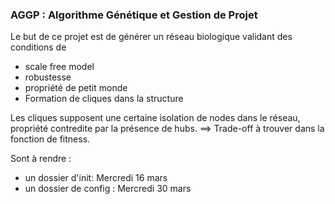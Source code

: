 <h3>AGGP : Algorithme Génétique et Gestion de Projet</h3>

Le but de ce projet est de générer un réseau biologique validant des conditions de <ul>
<li>scale free model</li>
<li>robustesse</li>
<li>propriété de petit monde</li>
<li>Formation de cliques dans la structure</li>
</ul>

Les cliques supposent une certaine isolation de nodes dans le réseau, propriété contredite par la présence de hubs. ==> Trade-off à trouver dans la fonction de fitness.

Sont à rendre :
<ul>
<li> un dossier d'init: Mercredi 16 mars</li>
<li> un dossier de config : Mercredi 30 mars</li>
</ul>